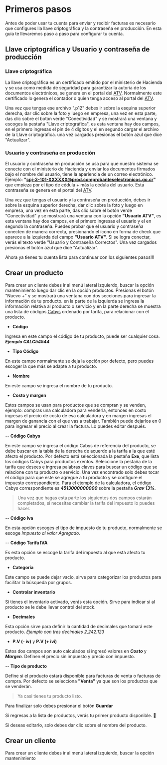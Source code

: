 # Primeros pasos
Antes de poder usar tu cuenta para enviar y recibir facturas es necesario que configures lla llave criptográfica y la contraseña en producción. En esta guia te llevaremos paso a paso para configurar tu cuenta.

## Llave criptográfica y Usuario y contraseña de producción

### Llave criptográfica
La llave criptográfica es un certificado emitido por el ministerio de Hacienda y se usa como medida de seguridad para garantizar la autoría de los documentos electrónicos, se genera en el portal del [ATV](https://atv.hacienda.go.cr/ATV/Login.aspx). Normalmente este certificado lo genera el contador o quien tenga acceso al portal del [ATV](https://atv.hacienda.go.cr/ATV/Login.aspx).

Una vez que tengas ese archivo ".p12" debes ir sobre la esquina superior derecha, dar clic sobre la foto y luego en empresa, una vez en esta parte, das clic sobre el botón verde "Conectividad" y se mostrará una ventana y escoges la pestaña "Llave criptográfica", es esta ventana hay dos campos, en el primero ingresas el pin de 4 dígitos y el en segundo cargar el archivo de la Llave criptográfica.
una vez cargados presionas el botón azul que dice "Actualizar".

### Usuario y contraseña en producción

El usuario y contraseña en producción se usa para que nuestro sistema se conecte con el ministerio de Hacienda y enviar los documentos firmados bajo el nombre del usuario, tiene la apariencia de un correo electrónico. Ejemplo: **"cpj-3-101-XXXXXX@prod.comprobanteselectronicos.go.cr"** que empieza por el tipo de cédula + más la cédula del usuario. Esta contraseña se genera en el portal del [ATV](https://atv.hacienda.go.cr/ATV/Login.aspx).

Una vez que tengas el usuario y la contraseña en producción, debes ir sobre la esquina superior derecha, dar clic sobre la foto y luego en empresa, una vez en esta parte, das clic sobre el botón verde "Conectividad" y se mostrará una ventana con la opción **"Usuario ATV"**, es esta ventana hay dos campos, en el primero ingresas el usuario y el en segundo la contraseña. Puedes probar que el usuario y contraseña conecten de manera correcta, presionando el ícono en forma de check que aparece a la izquierda del campo **"Usuario ATV"**. Si se logra conectar, verás el texto verde "Usuario y Contraseña Correctos". Una vez cargados presionas el botón azul que dice "Actualizar".



Ahora ya tienes tu cuenta lista para continuar con los siguientes pasos!!!


## Crear un producto
Para crear un cliente debes ir al menú lateral izquierdo, buscar la opción mantenimiento luego dar clic en la opción productos.
Presionas el botón "Nuevo +" y se mostrará una ventana con dos secciones para ingresar la información de tu producto. en la parte de la izquierda se ingresa la información relativa al producto o servicio y en la parte derecha se muestra una lista de códigos [Cabys](https://www.bccr.fi.cr/indicadores-economicos/cabys/Catalogo-de-bienes-servicios.xlsx) ordenado por tarifa, para relacionar con el producto.

- **Código**

Ingresa en este campo el código de tu producto, puede ser cualquier cosa. ***Ejemplo CALC54544***

- **Tipo Código**

En este campo normalmente se deja la opción por defecto, pero puedes escoger la que más se adapte a tu producto.

- **Nombre**

En este campo se ingresa el nombre de tu producto.

- **Costo y margen**

Estos campos se usan para productos que se compran y se venden, ejemplo: compras una calculadora para venderla, entonces en costo ingresas el precio de costo de esa calculadora y en margen ingresas el margen de ganancia con el que vas a trabajar. También puede dejarlos en 0 para ingresar el precio al crear la factura. Lo puedes editar después.

-- **Código Cabys**

En este campo se ingresa el código Cabys de referencia del producto, se debe buscar en la tabla de la derecha de acuerdo a la tarifa a la que esté afecto el producto. Por defecto está seleccionada la pestaña **Exe**, que lista los códigos Cabys para productos exentos. Seleccione la pestaña de la tarifa que desees e ingresa palabras claves para buscar un código que se relacione con tu producto o servicio. Una vez encontrado solo debes tocar el código para que este se agregue a tu producto y se configure el impuesto correspondiente. Para el ejemplo de la calculadora, el código Cabys correspondiente es ***4513000000000*** sobre la pestaña ***Grav 13%***.

> Una vez que hagas esta parte los siguientes dos campos estarán completados, si necesitas cambiar la tarifa del impuesto lo puedes hacer.

-- **Código Iva**

En esta opción escoges el tipo de impuesto de tu producto, normalmente se escoge *Impuesto al valor Agregado*.

-- **Código Tarifa IVA**

Es esta opción se escoge la tarifa del impuesto al que está afecto tu producto.

- **Categoría**

Este campo se puede dejar vacío, sirve para categorizar los productos para facilitar la búsqueda por grupos.

- **Controlar inventario**

Si tienes el inventario activado, verás esta opción. Sirve para indicar si al producto se le debe llevar control del stock.

- **Decimales**

Esta opción sirve para definir la cantidad de decimales que tomará este producto. *Ejemplo con tres decimales 2,242.123*

- **P.V (- iv)** y **P.V (+ ivi)**

Estos dos campos son auto calculados si ingresó valores en ***Costo*** y ***Margen***. Definen el precio sin impuesto y precio con impuesto.

-- **Tipo de producto**

Define si el producto estará disponible para facturas de venta o facturas de compra. Por defecto se selecciona **"Venta"** ya que son los productos que se venderán.


>Ya casi tienes tu producto listo.

Para finalizar solo debes presionar el botón **Guardar**

Si regresas a la lista de productos, verás tu primer producto disponible. :100:

Si deseas editarlo, solo debes dar clic sobre el nombre del producto.


## Crear un cliente

Para crear un cliente debes ir al menú lateral izquierdo, buscar la opción mantenimiento
